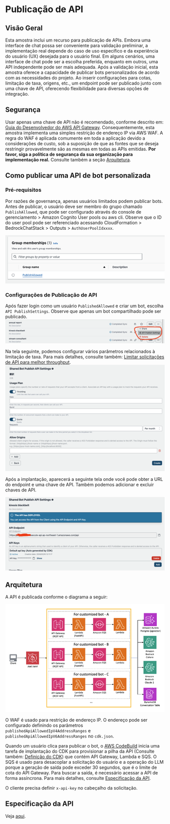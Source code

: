 # Publicação de API

## Visão Geral

Esta amostra inclui um recurso para publicação de APIs. Embora uma interface de chat possa ser conveniente para validação preliminar, a implementação real depende do caso de uso específico e da experiência do usuário (UX) desejada para o usuário final. Em alguns cenários, uma interface de chat pode ser a escolha preferida, enquanto em outros, uma API independente pode ser mais adequada. Após a validação inicial, esta amostra oferece a capacidade de publicar bots personalizados de acordo com as necessidades do projeto. Ao inserir configurações para cotas, limitação de taxa, origens, etc., um endpoint pode ser publicado junto com uma chave de API, oferecendo flexibilidade para diversas opções de integração.

## Segurança

Usar apenas uma chave de API não é recomendado, conforme descrito em: [Guia do Desenvolvedor do AWS API Gateway](https://docs.aws.amazon.com/apigateway/latest/developerguide/api-gateway-api-usage-plans.html). Consequentemente, esta amostra implementa uma simples restrição de endereço IP via AWS WAF. A regra do WAF é aplicada comumente em toda a aplicação devido a considerações de custo, sob a suposição de que as fontes que se deseja restringir provavelmente são as mesmas em todas as APIs emitidas. **Por favor, siga a política de segurança da sua organização para implementação real.** Consulte também a seção [Arquitetura](#architecture).

## Como publicar uma API de bot personalizada

### Pré-requisitos

Por razões de governança, apenas usuários limitados podem publicar bots. Antes de publicar, o usuário deve ser membro do grupo chamado `PublishAllowed`, que pode ser configurado através do console de gerenciamento > Amazon Cognito User pools ou aws cli. Observe que o ID do user pool pode ser referenciado acessando CloudFormation > BedrockChatStack > Outputs > `AuthUserPoolIdxxxx`.

![](./imgs/group_membership_publish_allowed.png)

### Configurações de Publicação de API

Após fazer login como um usuário `PublishedAllowed` e criar um bot, escolha `API PublishSettings`. Observe que apenas um bot compartilhado pode ser publicado.
![](./imgs/bot_api_publish_screenshot.png)

Na tela seguinte, podemos configurar vários parâmetros relacionados à limitação de taxa. Para mais detalhes, consulte também: [Limitar solicitações de API para melhor throughput](https://docs.aws.amazon.com/apigateway/latest/developerguide/api-gateway-request-throttling.html).
![](./imgs/bot_api_publish_screenshot2.png)

Após a implantação, aparecerá a seguinte tela onde você pode obter a URL do endpoint e uma chave de API. Também podemos adicionar e excluir chaves de API.

![](./imgs/bot_api_publish_screenshot3.png)

## Arquitetura

A API é publicada conforme o diagrama a seguir:

![](./imgs/published_arch.png)

O WAF é usado para restrição de endereço IP. O endereço pode ser configurado definindo os parâmetros `publishedApiAllowedIpV4AddressRanges` e `publishedApiAllowedIpV6AddressRanges` no `cdk.json`.

Quando um usuário clica para publicar o bot, o [AWS CodeBuild](https://aws.amazon.com/codebuild/) inicia uma tarefa de implantação do CDK para provisionar a pilha da API (Consulte também: [Definição do CDK](../cdk/lib/api-publishment-stack.ts)) que contém API Gateway, Lambda e SQS. O SQS é usado para desacoplar a solicitação do usuário e a operação do LLM porque a geração de saída pode exceder 30 segundos, que é o limite de cota do API Gateway. Para buscar a saída, é necessário acessar a API de forma assíncrona. Para mais detalhes, consulte [Especificação da API](#api-specification).

O cliente precisa definir `x-api-key` no cabeçalho da solicitação.

## Especificação da API

Veja [aqui](https://aws-samples.github.io/bedrock-chat).